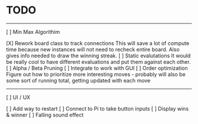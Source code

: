 # TODO


---

[ ] Min Max Algorithim

[X] Rework board class to track connections
   This will save a lot of compute time because
   new instances will not need to recheck entire board.
   Also gives info needed to draw the winning streak.
[ ] Static evalutations
   It would be really cool to have different evaluations
   and put them against each other.   
[ ] Alpha / Beta Pruning
[ ] Integrate to work with GUI
[ ] Order optimization
   Figure out how to prioritize more interesting moves -
   probably will also be some sort of running total, getting
   updated with each move



---

[ ] UI / UX

[ ] Add way to restart
[ ] Connect to Pi to take button inputs
[ ] Display wins & winner
[ ] Falling sound effect
 
